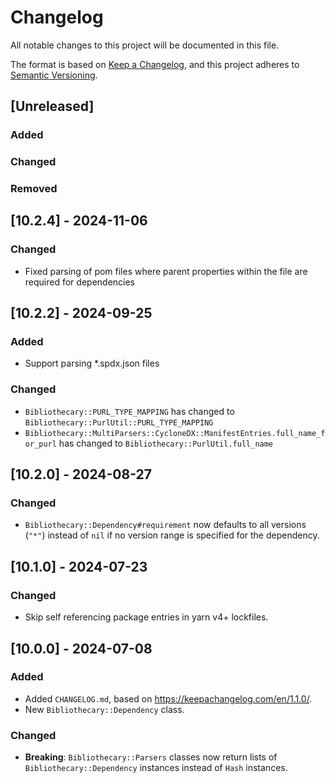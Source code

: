 # Changelog

All notable changes to this project will be documented in this file.

The format is based on [Keep a Changelog](https://keepachangelog.com/en/1.1.0/),
and this project adheres to [Semantic Versioning](https://semver.org/spec/v2.0.0.html).

## [Unreleased]

### Added

### Changed

### Removed

## [10.2.4] - 2024-11-06

### Changed

- Fixed parsing of pom files where parent properties within the file are required for dependencies

## [10.2.2] - 2024-09-25

### Added

- Support parsing *.spdx.json files

### Changed
- `Bibliothecary::PURL_TYPE_MAPPING` has changed to `Bibliothecary::PurlUtil::PURL_TYPE_MAPPING`
- `Bibliothecary::MultiParsers::CycloneDX::ManifestEntries.full_name_for_purl` has changed to `Bibliothecary::PurlUtil.full_name`

## [10.2.0] - 2024-08-27

### Changed

- `Bibliothecary::Dependency#requirement` now defaults to all versions (`"*"`) instead of `nil` if no version range is specified for the dependency.

## [10.1.0] - 2024-07-23

### Changed

- Skip self referencing package entries in yarn v4+ lockfiles.

## [10.0.0] - 2024-07-08

### Added

- Added `CHANGELOG.md`, based on https://keepachangelog.com/en/1.1.0/.
- New `Bibliothecary::Dependency` class.

### Changed

- **Breaking**: `Bibliothecary::Parsers` classes now return lists of `Bibliothecary::Dependency`
  instances instead of `Hash` instances.
